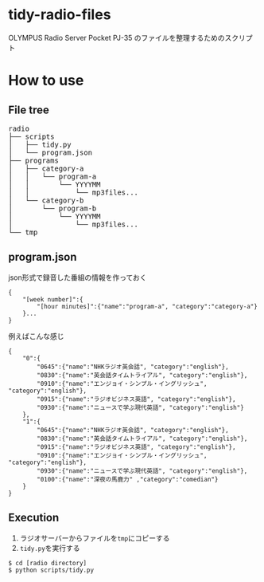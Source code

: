 # tidy-radio-files  
OLYMPUS Radio Server Pocket PJ-35 のファイルを整理するためのスクリプト

# How to use

## File tree

<pre>
radio
├── scripts
│   ├── tidy.py
│   └── program.json
├── programs
│   ├── category-a
│   │   └── program-a
│   │       └── YYYYMM
│   │           └── mp3files...
│   └── category-b
│       └── program-b
│           └── YYYYMM
│               └── mp3files...
└── tmp
</pre>

## program.json

json形式で録音した番組の情報を作っておく

```{json}
{
    "[week number]":{
        "[hour minutes]":{"name":"program-a", "category":"category-a"}
    }...
}
```

例えばこんな感じ

```{json}
{
    "0":{
        "0645":{"name":"NHKラジオ英会話", "category":"english"},
        "0830":{"name":"英会話タイムトライアル", "category":"english"},
        "0910":{"name":"エンジョイ・シンプル・イングリッシュ", "category":"english"},
        "0915":{"name":"ラジオビジネス英語", "category":"english"},
        "0930":{"name":"ニュースで学ぶ現代英語", "category":"english"}
    },
    "1":{
        "0645":{"name":"NHKラジオ英会話", "category":"english"},
        "0830":{"name":"英会話タイムトライアル", "category":"english"},
        "0915":{"name":"ラジオビジネス英語", "category":"english"},
        "0910":{"name":"エンジョイ・シンプル・イングリッシュ", "category":"english"},
        "0930":{"name":"ニュースで学ぶ現代英語", "category":"english"},
        "0100":{"name":"深夜の馬鹿力" ,"category":"comedian"}
    }
}
```

## Execution

1. ラジオサーバーからファイルを`tmp`にコピーする
2. `tidy.py`を実行する

```{shell}
$ cd [radio directory]
$ python scripts/tidy.py
```

